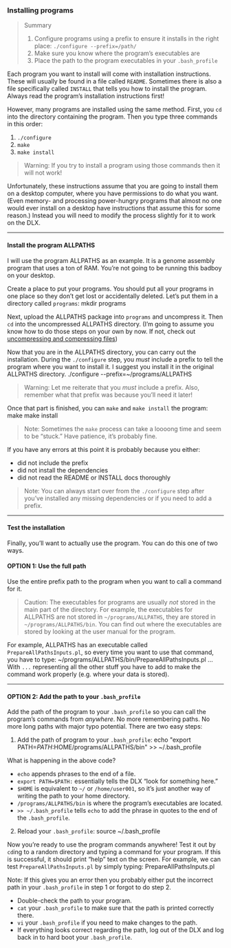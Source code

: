 ### Installing programs

> Summary
> 1. Configure programs using a prefix to ensure it installs in the right place: `./configure --prefix=/path/`
> 2. Make sure you know where the program’s executables are
> 3. Place the path to the program executables in your `.bash_profile`

Each program you want to install will come with installation instructions. These will usually be found in a file called `README`. Sometimes there is also a file specifically called `INSTALL` that tells you how to install the program. Always read the program’s installation instructions first!

However, many programs are installed using the same method. First, you `cd` into the directory containing the program. Then you type three commands in this order:
1. `./configure`
2. `make`
3. `make install`

> Warning: If you try to install a program using those commands then it will not work!

Unfortunately, these instructions assume that you are going to install them on a desktop computer, where you have permissions to do what you want. (Even memory- and processing power-hungry programs that almost no one would ever install on a desktop have instructions that assume this for some reason.) Instead you will need to modify the process slightly for it to work on the DLX.

---- 

#### Install the program ALLPATHS
I will use the program ALLPATHS as an example. It is a genome assembly program that uses a ton of RAM. You’re not going to be running this badboy on your desktop.

Create a place to put your programs. You should put all your programs in one place so they don’t get lost or accidentally deleted. Let’s put them in a directory called `programs`:
	mkdir programs

Next, upload the ALLPATHS package into `programs` and uncompress it. Then `cd` into the uncompressed ALLPATHS directory. (I’m going to assume you know how to do those steps on your own by now. If not, check out [uncompressing and compressing files](#))

Now that you are in the ALLPATHS directory, you can carry out the installation. During the `./configure` step, you *must* include a prefix to tell the program where you want to install it. I suggest you install it in the original ALLPATHS directory.
	./configure --prefix=~/programs/ALLPATHS

> Warning: Let me reiterate that you *must* include a prefix. Also, remember what that prefix was because you’ll need it later!

Once that part is finished, you can `make` and `make install` the program:
	make
	make install

> Note: Sometimes the `make` process can take a loooong time and seem to be “stuck.” Have patience, it’s probably fine.

If you have any errors at this point it is probably because you either:
- did not include the prefix
- did not install the dependencies
- did not read the README or INSTALL docs thoroughly

> Note: You can always start over from the `./configure` step after you’ve installed any missing dependencies or if you need to add a prefix.

---- 

#### Test the installation
Finally, you’ll want to actually use the program. You can do this one of two ways.

#### OPTION 1: Use the full path
Use the entire prefix path to the program when you want to call a command for it. 

> Caution: The executables for programs are usually *not* stored in the main part of the directory. For example, the executables for ALLPATHS are not stored in `~/programs/ALLPATHS`, they are stored in `~/programs/ALLPATHS/bin`. You can find out where the executables are stored by looking at the user manual for the program.

For example, ALLPATHS has an executable called `PrepareAllPathsInputs.pl`, so every time you want to use that command, you have to type:
	~/programs/ALLPATHS/bin/PrepareAllPathsInputs.pl ... 
With `...` representing all the other stuff you have to add to make the command work properly (e.g. where your data is stored).

---- 

#### OPTION 2: Add the path to your `.bash_profile`
Add the path of the program to your `.bash_profile` so you can call the program’s commands from *anywhere*. No more remembering paths. No more long paths with major typo potential. There are two easy steps:

1. Add the path of program to your `.bash_profile`:
	echo "export PATH=$PATH:$HOME/programs/ALLPATHS/bin" >> ~/.bash_profile

What is happening in the above code? 
- `echo` appends phrases to the end of a file. 
- `export PATH=$PATH:` essentially tells the DLX “look for something here.”
 - `$HOME` is equivalent to `~/` or `/home/user001`, so it’s just another way of writing the path to your home directory. 
- `/programs/ALLPATHS/bin` is where the program’s executables are located. 
- `>> ~/.bash_profile` tells `echo` to add the phrase in quotes to the end of the `.bash_profile`.

2. Reload your `.bash_profile`:
	source ~/.bash_profile

Now you’re ready to use the program commands anywhere! Test it out by `cd`ing to a random directory and typing a command for your program. If this is successful, it should print “help” text on the screen. For example, we can test `PrepareAllPathsInputs.pl` by simply typing:
	PrepareAllPathsInputs.pl

Note: If this gives you an error then you probably either put the incorrect path in your `.bash_profile` in step 1 or forgot to do step 2. 
- Double-check the path to your program. 
- `cat` your `.bash_profile` to make sure that the path is printed correctly there.
- `vi` your `.bash_profile` if you need to make changes to the path.
- If everything looks correct regarding the path, log out of the DLX and log back in to hard boot your `.bash_profile`.